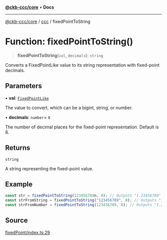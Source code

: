 [**@ckb-ccc/core**](README.md) • **Docs**

***

[@ckb-ccc/core](README.md) / [ccc](Namespace.ccc.md) / fixedPointToString

# Function: fixedPointToString()

> **fixedPointToString**(`val`, `decimals`): `string`

Converts a FixedPointLike value to its string representation with fixed-point decimals.

## Parameters

• **val**: [`FixedPointLike`](ccc.Type.FixedPointLike.md)

The value to convert, which can be a bigint, string, or number.

• **decimals**: `number`= `8`

The number of decimal places for the fixed-point representation. Default is 8.

## Returns

`string`

A string representing the fixed-point value.

## Example

```typescript
const str = fixedPointToString(123456789n, 8); // Outputs "1.23456789"
const strFromString = fixedPointToString("123456789", 8); // Outputs "1.23456789"
const strFromNumber = fixedPointToString(123456789, 8); // Outputs "1.23456789"
```

## Source

[fixedPoint/index.ts:29](https://github.com/SpectreMercury/ccc/blob/1b34760fdeb60ebebc0a7e641c12ef11dff1e7d0/packages/core/src/fixedPoint/index.ts#L29)
